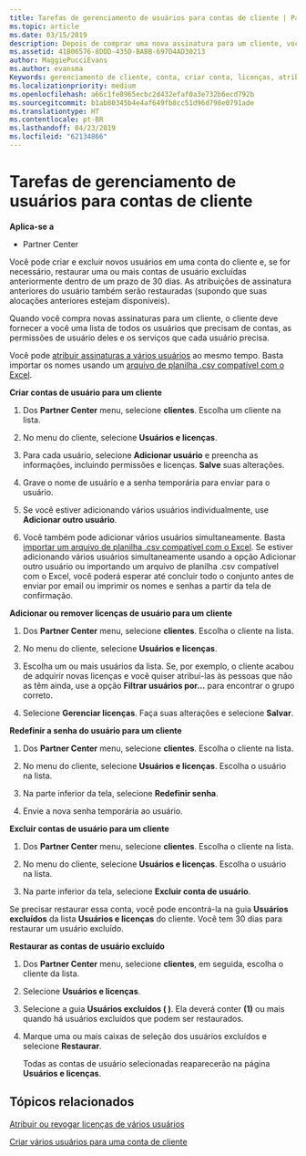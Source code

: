 ```yaml
---
title: Tarefas de gerenciamento de usuários para contas de cliente | Partner Center
ms.topic: article
ms.date: 03/15/2019
description: Depois de comprar uma nova assinatura para um cliente, você pode atribuir licenças a usuários específicos.
ms.assetid: 41B06576-8DDD-435D-BABB-697D4AD30213
author: MaggiePucciEvans
ms.author: evansma
Keywords: gerenciamento de cliente, conta, criar conta, licenças, atribuir licença, gerenciamento de usuário, senha, redefinição de senha, alterar senha
ms.localizationpriority: medium
ms.openlocfilehash: a66c1fe8965ecbc2d432efaf0a3e732b6ecd792b
ms.sourcegitcommit: b1ab80345b4e4af649fb8cc51d96d798e0791ade
ms.translationtype: HT
ms.contentlocale: pt-BR
ms.lasthandoff: 04/23/2019
ms.locfileid: "62134866"
---
```

# <a name="user-management-tasks-for-customer-accounts"></a>Tarefas de gerenciamento de usuários para contas de cliente

**Aplica-se a**

-  Partner Center



Você pode criar e excluir novos usuários em uma conta do cliente e, se for necessário, restaurar uma ou mais contas de usuário excluídas anteriormente dentro de um prazo de 30 dias. As atribuições de assinatura anteriores do usuário também serão restauradas (supondo que suas alocações anteriores estejam disponíveis).

Quando você compra novas assinaturas para um cliente, o cliente deve fornecer a você uma lista de todos os usuários que precisam de contas, as permissões de usuário deles e os serviços que cada usuário precisa.  

Você pode [atribuir assinaturas a vários usuários](bulk-license-provisioning-for-multiple-users.md) ao mesmo tempo. Basta importar os nomes usando um [arquivo de planilha .csv compatível com o Excel](adding-multiple-users-to-a-customer-account.md).

<a href="" id="createuseraccounts"></a>
**Criar contas de usuário para um cliente**

1.  Dos **Partner Center** menu, selecione **clientes**. Escolha um cliente na lista.

2.  No menu do cliente, selecione **Usuários e licenças**.

3.  Para cada usuário, selecione **Adicionar usuário** e preencha as informações, incluindo permissões e licenças. **Salve** suas alterações.

4.  Grave o nome de usuário e a senha temporária para enviar para o usuário. 

5.  Se você estiver adicionando vários usuários individualmente, use **Adicionar outro usuário**. 

6. Você também pode adicionar vários usuários simultaneamente. Basta [importar um arquivo de planilha .csv compatível com o Excel](adding-multiple-users-to-a-customer-account.md). Se estiver adicionando vários usuários simultaneamente usando a opção Adicionar outro usuário ou importando um arquivo de planilha .csv compatível com o Excel, você poderá esperar até concluir todo o conjunto antes de enviar por email ou imprimir os nomes e senhas a partir da tela de confirmação.

<a href="" id="userlicensing"></a>
**Adicionar ou remover licenças de usuário para um cliente**

1.  Dos **Partner Center** menu, selecione **clientes**. Escolha o cliente na lista.

2.  No menu do cliente, selecione **Usuários e licenças**.

3.  Escolha um ou mais usuários da lista. Se, por exemplo, o cliente acabou de adquirir novas licenças e você quiser atribuí-las às pessoas que não as têm ainda, use a opção **Filtrar usuários por...** para encontrar o grupo correto.

4.  Selecione **Gerenciar licenças**. Faça suas alterações e selecione **Salvar**.

<a href="" id="resetpassword"></a>
**Redefinir a senha do usuário para um cliente**

1.  Dos **Partner Center** menu, selecione **clientes**. Escolha o cliente na lista.

2.  No menu do cliente, selecione **Usuários e licenças**. Escolha o usuário na lista.

3.  Na parte inferior da tela, selecione **Redefinir senha**. 

4.  Envie a nova senha temporária ao usuário.

<a href="" id="deleteuseraccounts"></a>
**Excluir contas de usuário para um cliente**

1.  Dos **Partner Center** menu, selecione **clientes**. Escolha o cliente na lista.

2.  No menu do cliente, selecione **Usuários e licenças**. Escolha o usuário na lista.

3.  Na parte inferior da tela, selecione **Excluir conta de usuário**.

Se precisar restaurar essa conta, você pode encontrá-la na guia **Usuários excluídos** da lista **Usuários e licenças** do cliente. Você tem 30 dias para restaurar um usuário excluído.

<a href="" id="restoreuseraccounts"></a>
**Restaurar as contas de usuário excluído**

1.  Dos **Partner Center** menu, selecione **clientes**, em seguida, escolha o cliente da lista.

2.  Selecione **Usuários e licenças**.

3.  Selecione a guia **Usuários excluídos ( )**. Ela deverá conter **(1)** ou mais quando há usuários excluídos que podem ser restaurados.

4.  Marque uma ou mais caixas de seleção dos usuários excluídos e selecione **Restaurar**.

    Todas as contas de usuário selecionadas reaparecerão na página **Usuários e licenças**.

## <a name="related-topics"></a>Tópicos relacionados


[Atribuir ou revogar licenças de vários usuários](bulk-license-provisioning-for-multiple-users.md)

[Criar vários usuários para uma conta de cliente](adding-multiple-users-to-a-customer-account.md)

 

 



